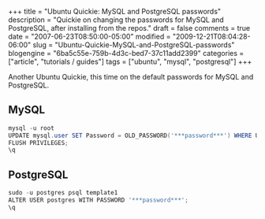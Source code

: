 +++
title = "Ubuntu Quickie: MySQL and PostgreSQL passwords"
description = "Quickie on changing the passwords for MySQL and PostgreSQL, after installing from the repos."
draft = false
comments = true
date = "2007-06-23T08:50:00-05:00"
modified = "2009-12-21T08:04:28-06:00"
slug = "Ubuntu-Quickie-MySQL-and-PostgreSQL-passwords"
blogengine = "6ba5c55e-759b-4d3c-bed7-37c11add2399"
categories = ["article", "tutorials / guides"]
tags = ["ubuntu", "mysql", "postgresql"]
+++

Another Ubuntu Quickie, this time on the default passwords for MySQL and PostgreSQL.

## MySQL
```powershell
mysql -u root
UPDATE mysql.user SET Password = OLD_PASSWORD('***password***') WHERE User = 'root';
FLUSH PRIVILEGES;
\q
```

## PostgreSQL
```powershell
sudo -u postgres psql template1
ALTER USER postgres WITH PASSWORD '***password***';
\q
```
